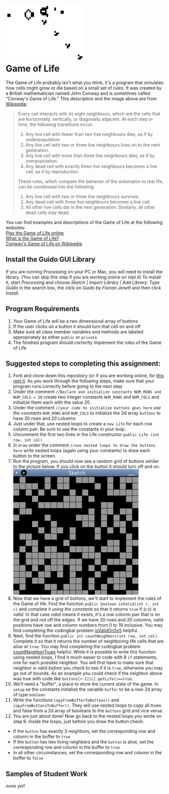 ![](Gospers_glider_gun.gif)   
Game of Life
==================

The Game of Life probably isn't what you think, it's a program that simulates how cells might grow or die based on a small set of rules. It was created by a British mathematician named John Conway and is sometimes called "Conway's Game of Life." This description and the image above are from [Wikipedia](https://en.wikipedia.org/wiki/Conway%27s_Game_of_Life):

>Every cell interacts with its eight neighbours, which are the cells that are horizontally, vertically, or diagonally adjacent. At each step in time, the following transitions occur:  
>
>1. Any live cell with fewer than two live neighbours dies, as if by underpopulation.   
>2. Any live cell with two or three live neighbours lives on to the next generation.   
>3. Any live cell with more than three live neighbours dies, as if by overpopulation.   
>4. Any dead cell with exactly three live neighbours becomes a live cell, as if by reproduction.   
>
>These rules, which compare the behavior of the automaton to real life, can be condensed into the following:  
>
>1. Any live cell with two or three live neighbours survives.   
>2. Any dead cell with three live neighbours becomes a live cell.   
>3. All other live cells die in the next generation. Similarly, all other dead cells stay dead.  

You can find examples and descriptions of the Game of Life at the following websites:   
[Play the Game of Life online](https://playgameoflife.com/)   
[What is the Game of Life?](http://www.math.com/students/wonders/life/life.html)   
[Conway's Game of Life on Wikipedia](https://en.wikipedia.org/wiki/Conway%27s_Game_of_Life)   

Install the Guido GUI Library
--------------------------------
If you are running Processing on your PC or Mac, you will need to install the library. (You can skip this step if you are working online on repl.it) To install it, start *Processing* and choose *Sketch | Import Library | Add Library*. Type *Guido* in the search box, the click on *Guido by Florian Jenett* and then click *Install*.

Program Requirements
--------------------
1. Your Game of Life will be a two dimensional array of buttons
2. If the user clicks on a button it should turn that cell on and off
3. Make sure all class member variables and methods are labeled appropriately as either `public` or `private`
4. The finished program should correctly implement the rules of the Game of Life

Suggested steps to completing this assignment:
----------------------------------------------
1. Fork and clone down this repository (or if you are working online, for [this repl.it](https://repl.it/@MrSimonLowell/GameOfLifeBase). As you work through the following steps, make sure that your program runs correctly before going to the next step.
2. Under the comment `//Declare and initialize constants NUM_ROWS and NUM_COLS = 20` create two integer constants `NUM_ROWS` and `NUM_COLS` and initialize them each with the value 20  
3. Under the comment `//your code to initialize buttons goes here` *use the constants* `NUM_ROWS` and `NUM_COLS` to initialize the 2d array `buttons` to have 20 rows and 20 columns
4. Just under that, use nested loops to create a `new Life` for each row column pair. Be sure to use the constants in your loop.
5. Uncomment the first two lines in the Life constructor `public Life (int row, int col)`
6. In `draw` under the comment `//use nested loops to draw the buttons here` write nested loops (again using your constants) to draw each button to the screen. 
7. Run the program, you should now see a random grid of buttons similar to the picture below. If you click on the button it should turn off and on.   
![](GameOfLife1.gif)   
8. Now that we have a grid of buttons, we'll start to implement the rules of the Game of life. Find the function `public boolean isValid(int r, int c)` and complete it *using the constants* so that it returns `true` if (r,c) is *valid*. In that case *valid* means it exists, it's a row colomn pair that is on the grid and not off the edges. If we have 20 rows and 20 columns, valid positions have row and column numbers from 0 to 19 inclusive. You may find completing the codingbat problem [isValidOn5x5](https://codingbat.com/prob/p288919?parent=/home/simona1@sfusd.edu/minesweeper) helpful.
9. Next, find the function `public int countNeighbors(int row, int col)`. Complete it so that it returns the number of neighboring life cells that are alive or `true`. You may find completing the codingbat problem [countNeighborTrues](https://codingbat.com/prob/p224820?parent=/home/simona1@sfusd.edu/minesweeper) helpful. While it is possible to write this function using nested loops, I find it much easier to code with 8 `if` statements, one for each possible neighbor. You will first have to make sure that neighbor is valid *before* you check to see if it is `true`, otherwise you may go out of bounds. As an example you could check if the neighbor above was true with code like `buttons[r-1][c].getLife()==true`.
10. We'll need a "buffer", a place to store the current state of the game. In `setup` se the constants initialize the variable `buffer` to be a new 2d array of type `boolean`
11. Write the functions `copyFromBufferToButtons()` and `copyFromButtonsToBuffer()`. They will use nested loops to copy all trues and false from a 2d array of booleans to the `buttons` grid and vice versa.
12. You are just about done! Now go back to the nested loops you wrote on step 6. Inside the loops, just before you draw the button check:
  * If the `button` has exactly 3 neighbors, set the corresponding row and column in the buffer to `true`
  * If the `button` has two living neighbers and the `button` is alive, set the corresponding row and column in the buffer to `true`
  * In all other circumstances, set the corresponding row and column in the buffer to `false`

Samples of Student Work
-----------------------
*none yet!*
